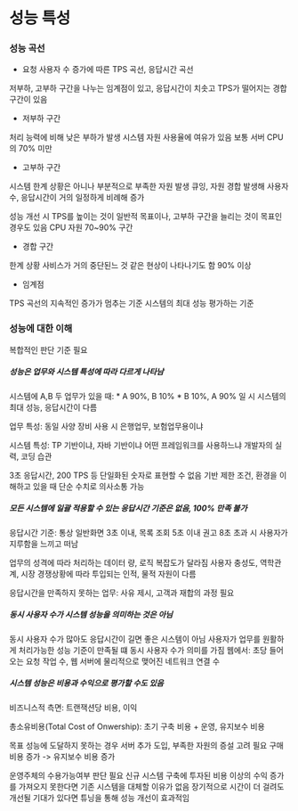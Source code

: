 # 성능 특성

### 성능 곡선

* 요청 사용자 수 증가에 따른 TPS 곡선, 응답시간 곡선

저부하, 고부하 구간을 나누는 임계점이 있고, 응답시간이 치솟고 TPS가 떨어지는 경합 구간이 있음

* 저부하 구간

처리 능력에 비해 낮은 부하가 발생
시스템 자원 사용율에 여유가 있음
보통 서버 CPU의 70% 미만

* 고부하 구간

시스템 한계 상황은 아니나 부분적으로 부족한 자원 발생
큐잉, 자원 경합 발생해 사용자 수, 응답시간이 거의 일정하게 비례해 증가

성능 개선 시 TPS를 높이는 것이 일반적 목표이나, 고부하 구간을 늘리는 것이 목표인 경우도 있음
CPU 자원 70~90% 구간

* 경합 구간

한계 상황
사비스가 거의 중단된느 것 같은 현상이 나타나기도 함
90% 이상

* 임계점

TPS 곡선의 지속적인 증가가 멈추는 기준
시스템의 최대 성능 평가하는 기준

### 성능에 대한 이해

복합적인 판단 기준 필요

##### 성능은 업무와 시스템 특성에 따라 다르게 나타남

시스템에 A,B 두 업무가 있을 때:
    * A 90%, B 10%
    * B 10%, A 90%
일 시 시스템의 최대 성능, 응답시간이 다름

업무 특성:
동일 사양 장비 사용 시 은행업무, 보험업무용이냐

시스템 특성:
TP 기반이냐, 자바 기반이냐
어떤 프레임워크를 사용하느냐
개발자의 실력, 코딩 습관

3초 응답시간, 200 TPS 등 단일화된 숫자로 표현할 수 없음
기반 제한 조건, 환경을 이해하고 있을 때 단순 수치로 의사소통 가능

##### 모든 시스템에 일괄 적용할 수 있는 응답시간 기준은 없음, 100% 만족 불가

응답시간 기준:
통상 일반화면 3초 이내, 목록 조회 5초 이내 권고
8초 초과 시 사용자가 지루함을 느끼고 떠남

업무의 성격에 따라 처리하는 데이터 량, 로직 복잡도가 달라짐
사용자 충성도, 역학관계, 시장 경쟁상황에 따라 투입되는 인적, 물적 자원이 다름

응답시간을 만족하지 못하는 업무: 사유 제시, 고객과 재합의 과정 필요

##### 동시 사용자 수가 시스템 성능을 의미하는 것은 아님

동시 사용자 수가 많아도 응답시간이 길면 좋은 시스템이 아님
사용자가 업무를 원활하게 처리가능한 성능 기준이 만족될 떄 동시 사용자 수가 의미를 가짐
웹에서:
    초당 들어오는 요청 작업 수, 웹 서버에 물리적으로 맺어진 네트워크 연결 수

##### 시스템 성능은 비용과 수익으로 평가할 수도 있음

비즈니스적 측면:
    트랜잭션당 비용, 이익

총소유비용(Total Cost of Onwership):
    초기 구축 비용 + 운영, 유지보수 비용

목표 성능에 도달하지 못하는 경우 서버 추가 도입, 부족한 자원의 증설 고려 필요
구매 비용 증가 -> 유지보수 비용 증가

운영주체의 수용가능여부 판단 필요
신규 시스템 구축에 투자된 비용 이상의 수익 증가를 가져오지 못한다면 기존 시스템을 대체할 이유가 없음
장기적으로 시간이 더 걸려도 개선될 기대가 있다면 튜닝을 통해 성능 개선이 효과적임